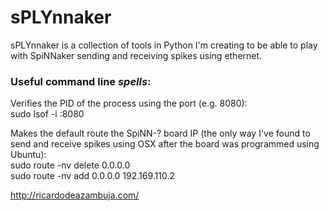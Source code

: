 # sPLYnnaker
sPLYnnaker is a collection of tools in Python I'm creating to be able to play with SpiNNaker sending and receiving spikes using ethernet.  
### Useful command line *spells*:  
Verifies the PID of the process using the port (e.g. 8080):  
sudo lsof -i :8080  
  
Makes the default route the SpiNN-? board IP (the only way I've found to send and receive spikes using OSX after the board was programmed using Ubuntu):  
sudo route -nv delete 0.0.0.0  
sudo route -nv add 0.0.0.0 192.169.110.2  


http://ricardodeazambuja.com/
